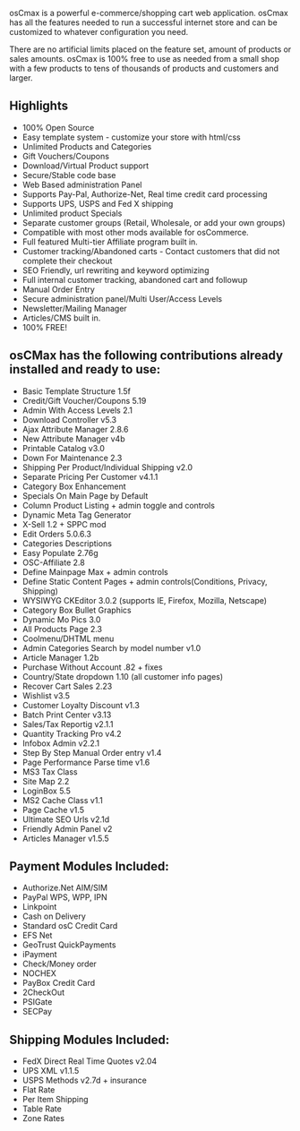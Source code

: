osCmax is a powerful e-commerce/shopping cart web application. osCmax has all the features needed to run a successful internet store and can be customized to whatever configuration you need.

There are no artificial limits placed on the feature set, amount of products or sales amounts. osCmax is 100% free to use as needed from a small shop with a few products to tens of thousands of products and customers and larger.

## Highlights ##

  * 100% Open Source
  * Easy template system - customize your store with html/css
  * Unlimited Products and Categories
  * Gift Vouchers/Coupons
  * Download/Virtual Product support
  * Secure/Stable code base
  * Web Based administration Panel
  * Supports Pay-Pal, Authorize-Net, Real time credit card processing
  * Supports UPS, USPS and Fed X shipping
  * Unlimited product Specials
  * Separate customer groups (Retail, Wholesale, or add your own groups)
  * Compatible with most other mods available for osCommerce.
  * Full featured Multi-tier Affiliate program built in.
  * Customer tracking/Abandoned carts - Contact customers that did not complete their checkout
  * SEO Friendly, url rewriting and keyword optimizing
  * Full internal customer tracking, abandoned cart and followup
  * Manual Order Entry
  * Secure administration panel/Multi User/Access Levels
  * Newsletter/Mailing Manager
  * Articles/CMS built in.
  * 100% FREE!

## osCMax has the following contributions already installed and ready to use: ##

  * Basic Template Structure 1.5f
  * Credit/Gift Voucher/Coupons 5.19
  * Admin With Access Levels 2.1
  * Download Controller v5.3
  * Ajax Attribute Manager 2.8.6
  * New Attribute Manager v4b
  * Printable Catalog v3.0
  * Down For Maintenance 2.3
  * Shipping Per Product/Individual Shipping v2.0
  * Separate Pricing Per Customer v4.1.1
  * Category Box Enhancement
  * Specials On Main Page by Default
  * Column Product Listing + admin toggle and controls
  * Dynamic Meta Tag Generator
  * X-Sell 1.2 + SPPC mod
  * Edit Orders 5.0.6.3
  * Categories Descriptions
  * Easy Populate 2.76g
  * OSC-Affiliate 2.8
  * Define Mainpage Max + admin controls
  * Define Static Content Pages + admin controls(Conditions, Privacy, Shipping)
  * WYSIWYG CKEditor 3.0.2 (supports IE, Firefox, Mozilla, Netscape)
  * Category Box Bullet Graphics
  * Dynamic Mo Pics 3.0
  * All Products Page 2.3
  * Coolmenu/DHTML menu
  * Admin Categories Search by model number v1.0
  * Article Manager 1.2b
  * Purchase Without Account .82 + fixes
  * Country/State dropdown 1.10 (all customer info pages)
  * Recover Cart Sales 2.23
  * Wishlist v3.5
  * Customer Loyalty Discount v1.3
  * Batch Print Center v3.13
  * Sales/Tax Reportig v2.1.1
  * Quantity Tracking Pro v4.2
  * Infobox Admin v2.2.1
  * Step By Step Manual Order entry v1.4
  * Page Performance Parse time v1.6
  * MS3 Tax Class
  * Site Map 2.2
  * LoginBox 5.5
  * MS2 Cache Class v1.1
  * Page Cache v1.5
  * Ultimate SEO Urls v2.1d
  * Friendly Admin Panel v2
  * Articles Manager v1.5.5


## Payment Modules Included: ##

  * Authorize.Net AIM/SIM
  * PayPal WPS, WPP, IPN
  * Linkpoint
  * Cash on Delivery
  * Standard osC Credit Card
  * EFS Net
  * GeoTrust QuickPayments
  * iPayment
  * Check/Money order
  * NOCHEX
  * PayBox Credit Card
  * 2CheckOut
  * PSIGate
  * SECPay


## Shipping Modules Included: ##

  * FedX Direct Real Time Quotes v2.04
  * UPS XML v1.1.5
  * USPS Methods v2.7d + insurance
  * Flat Rate
  * Per Item Shipping
  * Table Rate
  * Zone Rates
